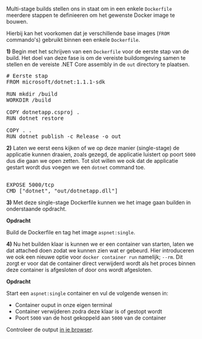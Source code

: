 Multi-stage builds stellen ons in staat om in een enkele `Dockerfile` meerdere stappen te definieeren om het gewenste Docker image te bouwen. 

Hierbij kan het voorkomen dat je verschillende base images (`FROM` commando's) gebruikt binnen een enkele `Dockerfile`.

**1)** Begin met het schrijven van een `Dockerfile` voor de eerste stap van de build. Het doel van deze fase is om de vereiste buildomgeving samen te stellen en de vereiste .NET Core assembly in de `out` directory te plaatsen. 

<pre class="file" data-filename="Dockerfile" data-target="replace">
# Eerste stap
FROM microsoft/dotnet:1.1.1-sdk

RUN mkdir /build
WORKDIR /build

COPY dotnetapp.csproj .
RUN dotnet restore

COPY . .
RUN dotnet publish -c Release -o out
</pre>

**2)** Laten we eerst eens kijken of we op deze manier (single-stage) de applicatie kunnen draaien, zoals gezegd, de applicatie luistert op poort `5000` dus die gaan we open zetten. 
Tot slot willen we ook dat de applicatie gestart wordt dus voegen we een `dotnet` command toe.

<pre class="file" data-filename="Dockerfile" data-target="append">

EXPOSE 5000/tcp
CMD ["dotnet", "out/dotnetapp.dll"]
</pre>

**3)** Met deze single-stage Dockerfile kunnen we het image gaan builden in onderstaande opdracht.

**Opdracht**

Build de Dockerfile en tag het image `aspnet:single`.

**4)** Nu het builden klaar is kunnen we er een container van starten, laten we dat attached doen zodat we kunnen zien wat er gebeurd. Hier introduceren we ook een nieuwe optie voor `docker container run` namelijk; `--rm`. Dit zorgt er voor dat de container direct verwijderd wordt als het proces binnen deze container is afgesloten of door ons wordt afgesloten.

**Opdracht**

Start een `aspnet:single` container en vul de volgende wensen in:

* Container ouput in onze eigen terminal
* Container verwijderen zodra deze klaar is of gestopt wordt
* Poort `5000` van de host gekoppeld aan `5000` van de container

Controleer de output [in je browser](https://[[HOST_SUBDOMAIN]]-5000-[[KATACODA_HOST]].environments.katacoda.com/).